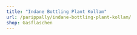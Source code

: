 ```yaml
---
title: "Indane Bottling Plant Kollam"
url: /parippally/indane-bottling-plant-kollam/
shop: Gasflaschen
---
```


